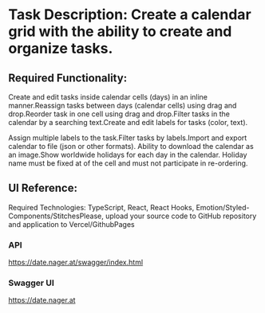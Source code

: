 # Task Description: Create a calendar grid with the ability to create and organize tasks.

## Required Functionality:

Create and edit tasks inside calendar cells (days) in an inline manner.Reassign
tasks between days (calendar cells) using drag and drop.Reorder task in one cell
using drag and drop.Filter tasks in the calendar by a searching text.Create and
edit labels for tasks (color, text).

Assign multiple labels to the task.Filter tasks by labels.Import and export
calendar to file (json or other formats). Ability to download the calendar as an
image.Show worldwide holidays for each day in the calendar. Holiday name must be
fixed at of the cell and must not participate in re-ordering.

## UI Reference:

Required Technologies: TypeScript, React, React Hooks,
Emotion/Styled-Components/StitchesPlease, upload your source code to GitHub
repository and application to Vercel/GithubPages

### API

https://date.nager.at/swagger/index.html

### Swagger UI

https://date.nager.at
